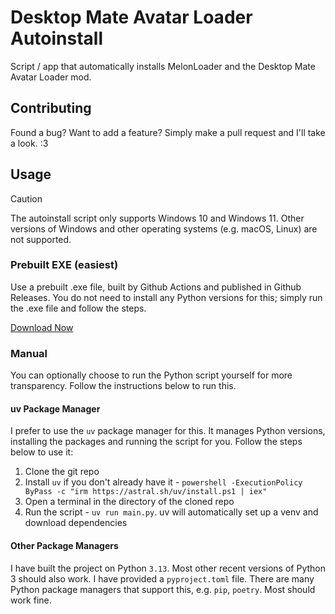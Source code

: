 # Desktop Mate Avatar Loader Autoinstall
Script / app that automatically installs MelonLoader and the Desktop Mate Avatar Loader mod.

## Contributing
Found a bug? Want to add a feature? Simply make a pull request and I'll take a look. :3

## Usage
> [!CAUTION]
> The autoinstall script only supports Windows 10 and Windows 11. Other versions of Windows and other operating systems (e.g. macOS, Linux) are not supported.

### Prebuilt EXE (easiest)
Use a prebuilt .exe file, built by Github Actions and published in Github Releases. You do not need to install any Python versions for this; simply run the .exe file and follow the steps.

[Download Now](https://github.com/restartb/desktopmate-autoinstall/releases/latest)

### Manual
You can optionally choose to run the Python script yourself for more transparency. Follow the instructions below to run this.
#### uv Package Manager
I prefer to use the `uv` package manager for this. It manages Python versions, installing the packages and running the script for you. Follow the steps below to use it:
1. Clone the git repo
2. Install `uv` if you don't already have it - `powershell -ExecutionPolicy ByPass -c "irm https://astral.sh/uv/install.ps1 | iex"`
3. Open a terminal in the directory of the cloned repo
4. Run the script - `uv run main.py`. uv will automatically set up a venv and download dependencies
#### Other Package Managers
I have built the project on Python `3.13`. Most other recent versions of Python 3 should also work. I have provided a `pyproject.toml` file. There are many Python package managers that support this, e.g. `pip`, `poetry`. Most should work fine.